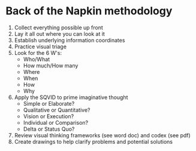 # Back of the Napkin methodology

1. Collect everything possible up front
2. Lay it all out where you can look at it
3. Establish underlying information coordinates
4. Practice visual triage
5. Look for the 6 W's: 
    * Who/What
    * How much/How many
    * Where
    * When
    * How
    * Why
6. Apply the SQVID to prime imaginative thought
    * Simple or Elaborate?
    * Qualitative or Quantitative?
    * Vision or Execution?
    * Individual or Comparison?
    * Delta or Status Quo?
7. Review visual thinking frameworks (see word doc) and codex (see pdf)
8. Create drawings to help clarify problems and potential solutions
